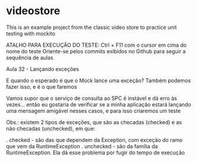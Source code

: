 # videostore
This is an example project from the classic video store to practice unit testing with mockito

ATALHO PARA EXECUÇÃO DO TESTE: Ctrl + F11 com o cursor em cima do nome do teste
Oriente-se pelos commits exibidos no Github para seguir a sequência de aulas

Aula 32 - Lançando exceções

E quando o esperado é que o Mock lance uma exceção? Também podemos fazer isso, e é o que faremos

Vamos supor que o serviço de consulta ao SPC é instável e dá erro às vezes... então eu gostaria de verificar se a minha aplicação estará lançando uma mensagem amigável nesses casos, e para isso criaremos um teste

Obs.: existem 2 tipos de exceções, que são as checadas (checked) e as não checadas (unchecked), em que:

. checked - são das que dependem da Exception, com exceção do ramo que vem da RuntimeException
. unchecked - são da família da RuntimeException. Ela dá esse problema por fugir do tempo de execução